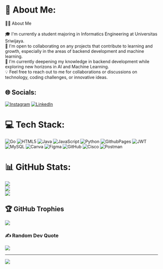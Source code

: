 # 💫 About Me:
👨‍🎓 About Me<br><br>🎓 I'm currently a student majoring in Informatics Engineering at Universitas Sriwijaya.<br>🤝 I'm open to collaborating on any projects that contribute to learning and growth, especially in the areas of backend development and machine learning.<br>🧠 I'm currently deepening my knowledge in backend development while exploring new horizons in AI and Machine Learning.<br>💡 Feel free to reach out to me for collaborations or discussions on technology, coding challenges, or innovative ideas.


## 🌐 Socials:
[![Instagram](https://img.shields.io/badge/Instagram-%23E4405F.svg?logo=Instagram&logoColor=white)](https://instagram.com/prtma.sfr) [![LinkedIn](https://img.shields.io/badge/LinkedIn-%230077B5.svg?logo=linkedin&logoColor=white)](https://linkedin.com/in/MuhammadSafarudinPratama) 

# 💻 Tech Stack:
![Go](https://img.shields.io/badge/go-%2300ADD8.svg?style=for-the-badge&logo=go&logoColor=white) ![HTML5](https://img.shields.io/badge/html5-%23E34F26.svg?style=for-the-badge&logo=html5&logoColor=white) ![Java](https://img.shields.io/badge/java-%23ED8B00.svg?style=for-the-badge&logo=openjdk&logoColor=white) ![JavaScript](https://img.shields.io/badge/javascript-%23323330.svg?style=for-the-badge&logo=javascript&logoColor=%23F7DF1E) ![Python](https://img.shields.io/badge/python-3670A0?style=for-the-badge&logo=python&logoColor=ffdd54) ![GithubPages](https://img.shields.io/badge/github%20pages-121013?style=for-the-badge&logo=github&logoColor=white) ![JWT](https://img.shields.io/badge/JWT-black?style=for-the-badge&logo=JSON%20web%20tokens) ![MySQL](https://img.shields.io/badge/mysql-4479A1.svg?style=for-the-badge&logo=mysql&logoColor=white) ![Canva](https://img.shields.io/badge/Canva-%2300C4CC.svg?style=for-the-badge&logo=Canva&logoColor=white) ![Figma](https://img.shields.io/badge/figma-%23F24E1E.svg?style=for-the-badge&logo=figma&logoColor=white) ![GitHub](https://img.shields.io/badge/github-%23121011.svg?style=for-the-badge&logo=github&logoColor=white) ![Cisco](https://img.shields.io/badge/cisco-%23049fd9.svg?style=for-the-badge&logo=cisco&logoColor=black) ![Postman](https://img.shields.io/badge/Postman-FF6C37?style=for-the-badge&logo=postman&logoColor=white)
# 📊 GitHub Stats:
![](https://github-readme-stats.vercel.app/api?username=Safmica&theme=dark&hide_border=false&include_all_commits=false&count_private=false)<br/>
![](https://github-readme-streak-stats.herokuapp.com/?user=Safmica&theme=dark&hide_border=false)<br/>
![](https://github-readme-stats.vercel.app/api/top-langs/?username=Safmica&theme=dark&hide_border=false&include_all_commits=false&count_private=false&layout=compact)

## 🏆 GitHub Trophies
![](https://github-profile-trophy.vercel.app/?username=Safmica&theme=radical&no-frame=false&no-bg=false&margin-w=4)

### ✍️ Random Dev Quote
![](https://quotes-github-readme.vercel.app/api?type=horizontal&theme=radical)

---
[![](https://visitcount.itsvg.in/api?id=Safmica&icon=0&color=0)](https://visitcount.itsvg.in)

<!-- Proudly created with GPRM ( https://gprm.itsvg.in ) -->
